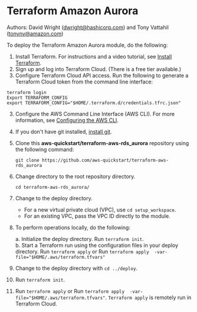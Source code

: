 # Terraform Amazon Aurora
Authors: David Wright (dwright@hashicorp.com) and Tony Vattahil (tonynv@amazon.com)

To deploy the Terraform Amazon Aurora module, do the following:

1. Install Terraform. For instructions and a video tutorial, see [Install Terraform](https://learn.hashicorp.com/tutorials/terraform/install-cli). 
2. Sign up and log into Terraform Cloud. (There is a free tier available.)
3. Configure Terraform Cloud API access. Run the following to generate a Terraform Cloud token from the command line interface:
```
terraform login
Export TERRAFORM_CONFIG
export TERRAFORM_CONFIG="$HOME/.terraform.d/credentials.tfrc.json"
```

3. Configure the AWS Command Line Interface (AWS CLI). For more information, see [Configuring the AWS CLI](https://docs.aws.amazon.com/cli/latest/userguide/cli-chap-configure.html).
4. If you don't have git installed, [install git](https://git-scm.com/book/en/v2/Getting-Started-Installing-Git). 
5. Clone this **aws-quickstart/terraform-aws-rds_aurora** repository using the following command:

   `git clone https://github.com/aws-quickstart/terraform-aws-rds_aurora`

6. Change directory to the root repository directory.

   `cd terraform-aws-rds_aurora/`

7. Change to the deploy directory.

   - For a new virtual private cloud (VPC), use `cd setup_workspace`. 
   - For an existing VPC, pass the VPC ID directly to the module.

8. To perform operations locally, do the following: 
   
   a. Initialize the deploy directory. Run `terraform init`.  
   b. Start a Terraform run using the configuration files in your deploy directory. 
   Run `terraform apply` or Run `terraform apply  -var-file="$HOME/.aws/terraform.tfvars"`
 
9. Change to the deploy directory with `cd ../deploy`.
10. Run `terraform init`.
11. Run `terraform apply` or Run `terraform apply  -var-file="$HOME/.aws/terraform.tfvars"`. `Terraform apply` is remotely run in Terraform Cloud. 

